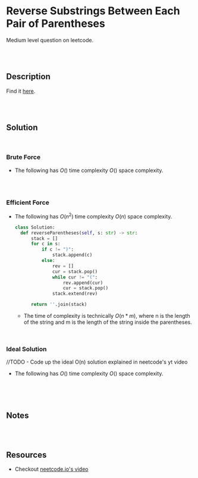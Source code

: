 # Reverse Substrings Between Each Pair of Parentheses

Medium level question on leetcode.

<br>
<br>

## Description

Find it [here](http://rb.gy/0h2e8g).

<br>
<br>

## Solution

<br>

### Brute Force

- The following has $O()$ time complexity $O()$ space complexity.

  ```py

  ```

<br>

### Efficient Force

- The following has $O(n^2)$ time complexity $O(n)$ space complexity.

  ```py
  class Solution:
    def reverseParentheses(self, s: str) -> str:
        stack = []
        for c in s:
            if c != ")":
                stack.append(c)
            else:
                rev = []
                cur = stack.pop()
                while cur != "(":
                    rev.append(cur)
                    cur = stack.pop()
                stack.extend(rev)

        return ''.join(stack)
  ```

  - The time of complexity is technically $O(n*m)$, where n is the length of the string and m is the length of the string inside the parentheses.

<br>

### Ideal Solution

//TODO - Code up the ideal O(n) solution explained in neetcode's yt video

- The following has $O()$ time complexity $O()$ space complexity.

  ```py

  ```

<br>
<br>

## Notes

<br>
<br>

## Resources

- Checkout [neetcode.io's video](https://www.youtube.com/watch?v=n_pCJmg-RyU)

<br>
<br>
